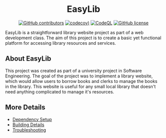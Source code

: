 <div align="center">
<h1>EasyLib</h1>

  
[![GitHub contributors](https://img.shields.io/github/contributors/mihaescuvlad/EasyLib)](https://GitHub.com/mihaescuvlad/EasyLib/graphs/contributors/)
[![codecov](https://codecov.io/gh/mihaescuvlad/EasyLib/branch/main/graph/badge.svg?token=OGUD3GJZFV))](https://codecov.io/gh/mihaescuvlad/EasyLib)
[![CodeQL](https://github.com/mihaescuvlad/EasyLib/actions/workflows/codeql-analysis.yml/badge.svg)](https://github.com/mihaescuvlad/EasyLib/actions/workflows/codeql-analysis.yml)
[![GitHub license](https://img.shields.io/github/license/mihaescuvlad/EasyLib)](https://github.com/mihaescuvlad/EasyLib/blob/main/LICENSE)

</div>

EasyLib is a straightforward library website project as part of a web development class. The aim of this project is to create a basic yet functional platform for accessing library resources and services.

## About EasyLib
This project was created as part of a university project in Software Engineering. The goal of the project was to implement a library website, which would allow users to borrow books and clerks to manage the books in the library. This website is useful for any small local library that doesn't need anything complicated to manage it's resources.


## More Details

 * [Dependency Setup](README_dependencies.md)
 * [Building Details](README_building.md)
 * [Troubleshooting](README_troubleshooting.md)
